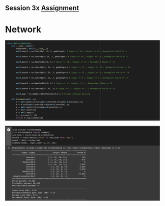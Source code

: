 ## Session 3x [Assignment](Session_3x_Assignment.ipynb)

# Network

![img.png](images/img.png)

![img_1.png](images/img_1.png)